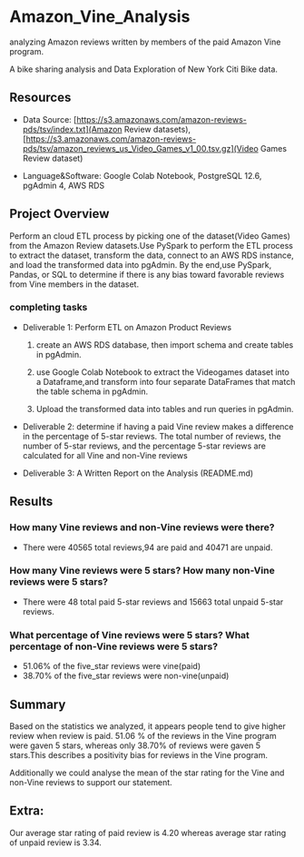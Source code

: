 # Amazon_Vine_Analysis

 analyzing Amazon reviews written by members of the paid Amazon Vine program.



A bike sharing analysis and Data Exploration of New York Citi Bike data. 
## Resources

- Data Source: [https://s3.amazonaws.com/amazon-reviews-pds/tsv/index.txt](Amazon Review datasets), [https://s3.amazonaws.com/amazon-reviews-pds/tsv/amazon_reviews_us_Video_Games_v1_00.tsv.gz](Video Games Review dataset)

- Language&Software: Google Colab Notebook, PostgreSQL 12.6, pgAdmin 4, AWS RDS

## Project Overview
Perform an cloud ETL process by picking one of the dataset(Video Games) from the Amazon Review datasets.Use PySpark to perform the ETL process to extract the dataset, transform the data, connect to an AWS RDS instance, and load the transformed data into pgAdmin.
By the end,use PySpark, Pandas, or SQL to determine if there is any bias toward favorable reviews from Vine members in the dataset. 

### completing tasks
* Deliverable 1: Perform ETL on Amazon Product Reviews
    1. create an AWS RDS database, then import schema and create tables in pgAdmin.

    2. use Google Colab Notebook to extract the Videogames dataset into a Dataframe,and transform into four separate DataFrames that match the table schema in pgAdmin.
    3. Upload the transformed data into tables and run queries in pgAdmin.

* Deliverable 2:  determine if having a paid Vine review makes a difference in the percentage of 5-star reviews.
     The total number of reviews, the number of 5-star reviews, and the percentage 5-star reviews are calculated for all Vine and non-Vine reviews 
* Deliverable 3: A Written Report on the Analysis (README.md)


## Results
### How many Vine reviews and non-Vine reviews were there?

- There were 40565 total reviews,94 are paid and 40471 are unpaid.

### How many Vine reviews were 5 stars? How many non-Vine reviews were 5 stars?

- There were 48 total paid 5-star reviews and 15663 total unpaid 5-star reviews.

### What percentage of Vine reviews were 5 stars? What percentage of non-Vine reviews were 5 stars?


- 51.06% of the five_star reviews were vine(paid)
- 38.70% of the five_star reviews were non-vine(unpaid)


## Summary

Based on the statistics we analyzed, it appears people tend to give higher review when review is paid. 51.06 % of the reviews in the Vine program were gaven 5 stars, whereas  only 38.70% of reviews were gaven 5 stars.This describes a positivity bias for reviews in the Vine program.

Additionally we could analyse the mean of the star rating for the Vine and non-Vine reviews to support our statement.

## Extra:

Our average star rating of paid review is 4.20 whereas average star rating of unpaid review is 3.34.











